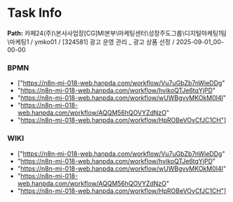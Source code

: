 # Task Info

**Path:** 카페24(주)\본사사업장\[CG]MI본부\마케팅센터\성장주도그룹\디지털마케팅1팀\마케팅1 / ymko01 / [324581] 광고 운영 관리 _ 광고 상품 선정 / 2025-09-01_00-00-00

### BPMN
- ["https://n8n-mi-018-web.hanpda.com/workflow/Vu7uGbZb7nWieDDg"
- "https://n8n-mi-018-web.hanpda.com/workflow/hvikoQTJe6tqYjPD"
- "https://n8n-mi-018-web.hanpda.com/workflow/wUWBgvvMKOkM0I4l"
- "https://n8n-mi-018-web.hanpda.com/workflow/AQQM56hQOVYZdNzO"
- "https://n8n-mi-018-web.hanpda.com/workflow/HpROBeVOvCfJC1CH"]

### WIKI
- ["https://n8n-mi-018-web.hanpda.com/workflow/Vu7uGbZb7nWieDDg"
- "https://n8n-mi-018-web.hanpda.com/workflow/hvikoQTJe6tqYjPD"
- "https://n8n-mi-018-web.hanpda.com/workflow/wUWBgvvMKOkM0I4l"
- "https://n8n-mi-018-web.hanpda.com/workflow/AQQM56hQOVYZdNzO"
- "https://n8n-mi-018-web.hanpda.com/workflow/HpROBeVOvCfJC1CH"]


